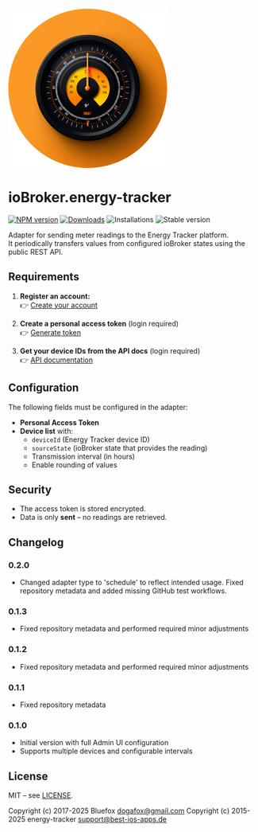 ![Logo](admin/energy-tracker.png)

# ioBroker.energy-tracker

[![NPM version](https://img.shields.io/npm/v/iobroker.energy-tracker.svg)](https://www.npmjs.com/package/iobroker.energy-tracker)
[![Downloads](https://img.shields.io/npm/dm/iobroker.energy-tracker.svg)](https://www.npmjs.com/package/iobroker.energy-tracker)
![Installations](https://iobroker.live/badges/energy-tracker-installed.svg)
![Stable version](https://iobroker.live/badges/energy-tracker-stable.svg)

Adapter for sending meter readings to the Energy Tracker platform.  
It periodically transfers values from configured ioBroker states using the public REST API.

## Requirements

1. **Register an account:**  
   👉 [Create your account](https://www.energy-tracker.best-ios-apps.de/en-US/register)

2. **Create a personal access token** (login required)  
   👉 [Generate token](https://www.energy-tracker.best-ios-apps.de/de/login?next=%2Faccount%2Faccess-token)

3. **Get your device IDs from the API docs** (login required)  
   👉 [API documentation](https://www.energy-tracker.best-ios-apps.de/de/login?next=%2Faccount%2Frest-api)

## Configuration

The following fields must be configured in the adapter:

- **Personal Access Token**
- **Device list** with:
  - `deviceId` (Energy Tracker device ID)
  - `sourceState` (ioBroker state that provides the reading)
  - Transmission interval (in hours)
  - Enable rounding of values

## Security

- The access token is stored encrypted.
- Data is only **sent** – no readings are retrieved.

## Changelog

### 0.2.0

- Changed adapter type to 'schedule' to reflect intended usage. Fixed repository metadata and added missing GitHub test workflows.

### 0.1.3

- Fixed repository metadata and performed required minor adjustments

### 0.1.2

- Fixed repository metadata and performed required minor adjustments

### 0.1.1

- Fixed repository metadata

### 0.1.0

- Initial version with full Admin UI configuration
- Supports multiple devices and configurable intervals

## License

MIT – see [LICENSE](LICENSE).

Copyright (c) 2017-2025 Bluefox <dogafox@gmail.com>
Copyright (c) 2015-2025 energy-tracker support@best-ios-apps.de
